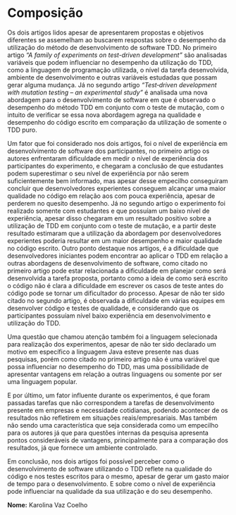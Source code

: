 # Composição

Os dois artigos lidos apesar de apresentarem propostas e objetivos diferentes se assemelham ao buscarem respostas sobre o desempenho da utilização do método de desenvolvimento de software TDD. No primeiro artigo _“A family of experiments on test-driven development”_ são analisadas variáveis que podem influenciar no desempenho da utilização do TDD, como a linguagem de programação utilizada, o nível da tarefa desenvolvida, ambiente de desenvolvimento e outras variáveis estudadas que possam gerar alguma mudança. Já no segundo artigo _“Test‑driven development with mutation testing – an experimental study”_ é analisada uma nova abordagem para o desenvolvimento de software em que é observado o desempenho do método TDD em conjunto com o teste de mutação, com o intuito de verificar se essa nova abordagem agrega na qualidade e desempenho do código escrito em comparação da utilização de somente o TDD puro.

Um fator que foi considerado nos dois artigos, foi o nível de experiência em desenvolvimento de software dos participantes, no primeiro artigo os autores enfrentaram dificuldade em medir o nível de experiência dos participantes do experimento, e chegaram a conclusão de que estudantes podem superestimar o seu nível de experiência por não serem suficientemente bem informado, mas apesar desse empecilho conseguiram concluir que desenvolvedores experientes conseguem alcançar uma maior qualidade no código em relação aos com pouca experiência, apesar de perderem no quesito desempenho. Já no segundo artigo o experimento foi realizado somente com estudantes e que possuíam um baixo nível de experiência, apesar disso chegaram em um resultado positivo sobre a utilização de TDD em conjunto com o teste de mutação, e a partir deste resultado estimaram que a utilização da abordagem por desenvolvedores experientes poderia resultar em um maior desempenho e maior qualidade no código escrito.
Outro ponto destaque nos artigos, é a dificuldade que desenvolvedores iniciantes podem encontrar ao aplicar o TDD em relação a outras abordagens de desenvolvimento de software, como citado no primeiro artigo pode estar relacionada a dificuldade em planejar como será desenvolvida a tarefa proposta, portanto como a ideia de como será escrito o código não é clara a dificuldade em escrever os casos de teste antes do código pode se tornar um dificultador do processo. Apesar de não ter sido citado no segundo artigo, é observada a dificuldade em várias equipes em desenvolver código e testes de qualidade, e considerando que os participantes possuíam nível baixo experiência em desenvolvimento e utilização do TDD. 

Uma questão que chamou atenção também foi a  linguagem selecionada para realização dos experimentos, apesar de não ter sido declarado um motivo em específico a linguagem Java esteve presente nas duas pesquisas, porém como citado no primeiro artigo não é uma variável que possa influenciar no desempenho do TDD, mas uma possibilidade de apresentar vantagens em relação a outras linguagens ou somente por ser uma linguagem popular.

E por último, um fator influente durante os experimentos, é que foram passadas tarefas que não correspondem a tarefas de desenvolvimento presente em empresas e necessidade cotidianas, podendo acontecer de os resultados não refletirem em situações reais/empresariais. Mas também não sendo uma característica que seja considerada como um empecilho para os autores já que para questões internas da pesquisa apresenta pontos consideráveis de vantagens, principalmente para a comparação dos resultados, já que fornece um ambiente controlado.  

Em conclusão, nos dois artigos foi possível perceber como o desenvolvimento de software utilizando o TDD reflete na qualidade do código e nos testes escritos para o mesmo, apesar de gerar um gasto maior de tempo para o desenvolvimento. E sobre como o nível de experiência pode influenciar na qualidade da sua utilização e do seu desempenho.


**Nome:** Karolina Vaz Coelho